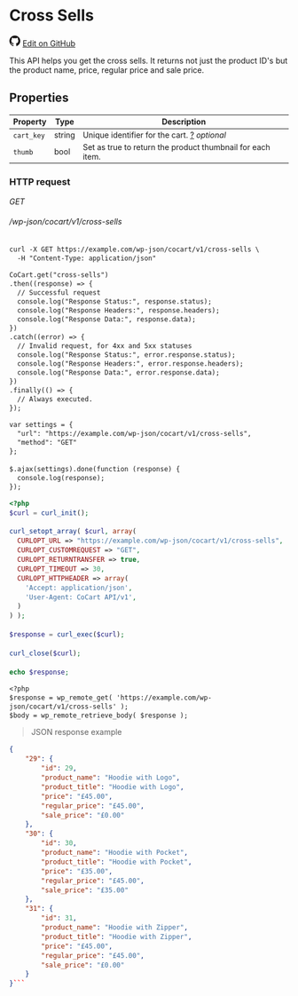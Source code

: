 # Cross Sells #

<img src="images/github.svg" width="20" height="20" alt="GitHub Mark Logo"> [Edit on GitHub](https://github.com/co-cart/co-cart-docs/blob/master/source/includes/cocart-v1/pro/_cross-sells.md)

This API helps you get the cross sells. It returns not just the product ID's but the product name, price, regular price and sale price.

## Properties ##

| Property   | Type   | Description                                                                                                                           |
| ---------- | ------ | ------------------------------------------------------------------------------------------------------------------------------------- |
| `cart_key` | string | Unique identifier for the cart. <a class="label label-info" href="index.html#cart-key">?</a> <i class="label label-info">optional</i> |
| `thumb`    | bool   | Set as true to return the product thumbnail for each item.                                                                            |

### HTTP request ###

<div class="api-endpoint">
  <div class="endpoint-data">
    <i class="label label-get">GET</i>
    <h6>/wp-json/cocart/v1/cross-sells</h6>
  </div>
</div>

```shell
curl -X GET https://example.com/wp-json/cocart/v1/cross-sells \
  -H "Content-Type: application/json"
```

```javascript--node
CoCart.get("cross-sells")
.then((response) => {
  // Successful request
  console.log("Response Status:", response.status);
  console.log("Response Headers:", response.headers);
  console.log("Response Data:", response.data);
})
.catch((error) => {
  // Invalid request, for 4xx and 5xx statuses
  console.log("Response Status:", error.response.status);
  console.log("Response Headers:", error.response.headers);
  console.log("Response Data:", error.response.data);
})
.finally(() => {
  // Always executed.
});
```

```javascript--jquery
var settings = {
  "url": "https://example.com/wp-json/cocart/v1/cross-sells",
  "method": "GET"
};

$.ajax(settings).done(function (response) {
  console.log(response);
});
```

```php
<?php
$curl = curl_init();

curl_setopt_array( $curl, array(
  CURLOPT_URL => "https://example.com/wp-json/cocart/v1/cross-sells",
  CURLOPT_CUSTOMREQUEST => "GET",
  CURLOPT_RETURNTRANSFER => true,
  CURLOPT_TIMEOUT => 30,
  CURLOPT_HTTPHEADER => array(
    'Accept: application/json',
    'User-Agent: CoCart API/v1',
  )
) );

$response = curl_exec($curl);

curl_close($curl);

echo $response;
```

```php--wp-http-api
<?php
$response = wp_remote_get( 'https://example.com/wp-json/cocart/v1/cross-sells' );
$body = wp_remote_retrieve_body( $response );
```

> JSON response example

```json
{
    "29": {
        "id": 29,
        "product_name": "Hoodie with Logo",
        "product_title": "Hoodie with Logo",
        "price": "£45.00",
        "regular_price": "£45.00",
        "sale_price": "£0.00"
    },
    "30": {
        "id": 30,
        "product_name": "Hoodie with Pocket",
        "product_title": "Hoodie with Pocket",
        "price": "£35.00",
        "regular_price": "£45.00",
        "sale_price": "£35.00"
    },
    "31": {
        "id": 31,
        "product_name": "Hoodie with Zipper",
        "product_title": "Hoodie with Zipper",
        "price": "£45.00",
        "regular_price": "£45.00",
        "sale_price": "£0.00"
    }
}```
